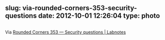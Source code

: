slug: via-rounded-corners-353-security-questions
date: 2012-10-01 12:26:04
type: photo
---

<a href="http://labnotes.org/2012/09/30/rounded-corners-353-security-questions/"><img src="{{@asset.url swerner/tumblr/2012-10-01-via-rounded-corners-353-security-questions-5889eb1da0.jpeg}}" alt=""/></a>

Via [Rounded Corners 353 — Security questions | Labnotes](http://labnotes.org/2012/09/30/rounded-corners-353-security-questions/)
